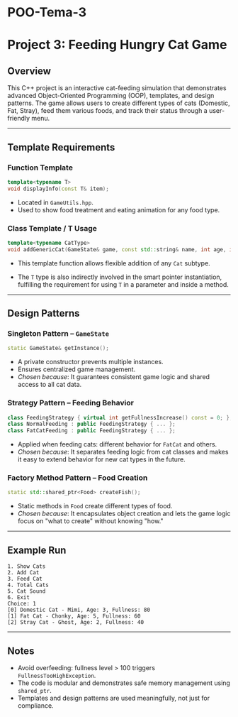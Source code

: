 # POO-Tema-3

# Project 3: Feeding Hungry Cat Game

## Overview

This C++ project is an interactive cat-feeding simulation that demonstrates advanced Object-Oriented Programming (OOP), templates, and design patterns. The game allows users to create different types of cats (Domestic, Fat, Stray), feed them various foods, and track their status through a user-friendly menu.

---

## Template Requirements 

### Function Template

```cpp
template<typename T>
void displayInfo(const T& item);
```

* Located in `GameUtils.hpp`.
* Used to show food treatment and eating animation for any food type.

### Class Template / T Usage

```cpp
template<typename CatType>
void addGenericCat(GameState& game, const std::string& name, int age, int fullness);
```

* This template function allows flexible addition of any `Cat` subtype.

* The `T` type is also indirectly involved in the smart pointer instantiation, fulfilling the requirement for using `T` in a parameter and inside a method.

---

## Design Patterns

### Singleton Pattern – `GameState`

```cpp
static GameState& getInstance();
```

* A private constructor prevents multiple instances.
* Ensures centralized game management.
* *Chosen because*: It guarantees consistent game logic and shared access to all cat data.

### Strategy Pattern – Feeding Behavior

```cpp
class FeedingStrategy { virtual int getFullnessIncrease() const = 0; };
class NormalFeeding : public FeedingStrategy { ... };
class FatCatFeeding : public FeedingStrategy { ... };
```

* Applied when feeding cats: different behavior for `FatCat` and others.
* *Chosen because*: It separates feeding logic from cat classes and makes it easy to extend behavior for new cat types in the future.

### Factory Method Pattern – Food Creation

```cpp
static std::shared_ptr<Food> createFish();
```

* Static methods in `Food` create different types of food.
* *Chosen because*: It encapsulates object creation and lets the game logic focus on "what to create" without knowing "how."

---

## Example Run

```
1. Show Cats
2. Add Cat
3. Feed Cat
4. Total Cats
5. Cat Sound
6. Exit
Choice: 1
[0] Domestic Cat - Mimi, Age: 3, Fullness: 80
[1] Fat Cat - Chonky, Age: 5, Fullness: 60
[2] Stray Cat - Ghost, Age: 2, Fullness: 40
```

---

## Notes

* Avoid overfeeding: fullness level > 100 triggers `FullnessTooHighException`.
* The code is modular and demonstrates safe memory management using `shared_ptr`.
* Templates and design patterns are used meaningfully, not just for compliance.
